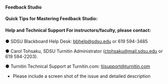 #### Feedback Studio

[](https://goo.gl/o81KCm "Feedback Studio")

#### Quick Tips for Mastering Feedback Studio​:

[](https://goo.gl/1gbTjq "Quick Tips for Mastering Feedback Studio")

#### Help and Technical Support For instructors/faculty​, please contact:

● SDSU Blackboard Help Desk​: bbhelp@sdsu.edu or 619 594-3485

● Carol Tohsaku, SDSU Turnitin Administrator ​\(ctohsaku@mail.sdsu.edu or 619 594-2203\).

● Turnitin Technical Support at Turnitin.com​: tiisupport@turnitin.com

* Please include a screen shot of the issue and detailed description



